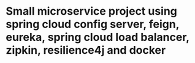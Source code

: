 # Small microservice project using spring cloud config server, feign, eureka, spring cloud load balancer, zipkin, resilience4j and docker
